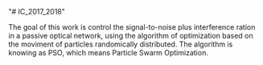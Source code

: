 "# IC_2017_2018"

The goal of this work is control the signal-to-noise plus interference ration in a passive optical network, using the algorithm of optimization based on the moviment of particles randomically distributed. The algorithm is knowing as PSO, which means Particle Swarm Optimization. 
